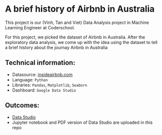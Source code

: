 # A brief history of Airbnb in Australia

This project is our (Vinh, Tan and Viet) Data Analysis project in Machine Learning Engineer at Coderschool.

For this project, we picked the dataset of Airbnb in Australia. After the exploratory data analysis, we come up with the idea using the dataset to tell a brief history about the journay Airbnb in Australia

## Technical information:
- Datasource: [insideairbnb.com](http://insideairbnb.com/get-the-data.html)
- Language: `Python`
- Libraries: `Pandas`, `Matplotlib`, `Seaborn`
- Dashboard: `Google Data Studio`

## Outcomes:
- [Data Studio](https://datastudio.google.com/reporting/2f2eaac2-c68d-4ca2-9636-eca096f60549)
- Jupyter notebook and PDF version of Data Studio are uploaded in this repo
